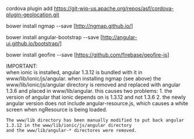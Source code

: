 cordova plugin add https://git-wip-us.apache.org/repos/asf/cordova-plugin-geolocation.git

bower install ngmap --save                [http://ngmap.github.io/]

bower install angular-bootstrap  --save   [http://angular-ui.github.io/bootstrap/]

bower install geofire --save              [https://github.com/firebase/geofire-js]


IMPORTANT:  
    when ionic is installed,  angular 1.3.12 is bundled with it in www/lib/ionic/js/angular.
    when installing ngmap (see above)  the www/lib/ionic/js/angular directory is removed and replaced with
    angular 1.3.6 and placed in www/lib/angular.
    this causes two problems:
    1. the version of angular that ionic depends on is 1.3.12 and not 1.3.6
    2. the newly angular version does not include angular-resource.js, which causes a white screen when ngResource is
       being loaded.

    The www/lib directory has been manually modified to put back angular 1.3.12 in the www/lib/ionic/js/angular directory
    and the www/lib/angular-* directores were removed.
